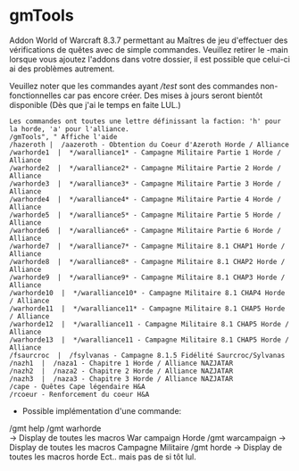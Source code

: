 # gmTools

Addon World of Warcraft 8.3.7 permettant au Maîtres de jeu d'effectuer des vérifications de quêtes avec de simple commandes.
Veuillez retirer le -main lorsque vous ajoutez l'addons dans votre dossier, il est possible que celui-ci ai des problèmes autrement.

Veuillez noter que les commandes ayant */test* sont des commandes non-fonctionnelles car pas encore créer.
Des mises à jours seront bientôt disponible (Dès que j'ai le temps en faite LUL.)


	Les commandes ont toutes une lettre définissant la faction: 'h' pour la horde, 'a' pour l'alliance.
	/gmTools", " Affiche l'aide
	/hazeroth |  /aazeroth - Obtention du Coeur d'Azeroth Horde / Alliance
	/warhorde1  |  */waralliance1* - Campagne Militaire Partie 1 Horde / Alliance
	/warhorde2  |  */waralliance2* - Campagne Militaire Partie 2 Horde / Alliance
	/warhorde3  |  */waralliance3* - Campagne Militaire Partie 3 Horde / Alliance
	/warhorde4  |  */waralliance4* - Campagne Militaire Partie 4 Horde / Alliance
	/warhorde5  |  */waralliance5* - Campagne Militaire Partie 5 Horde / Alliance
	/warhorde6  |  */waralliance6* - Campagne Militaire Partie 6 Horde / Alliance
	/warhorde7  |  */waralliance7* - Campagne Militaire 8.1 CHAP1 Horde / Alliance
	/warhorde8  |  */waralliance8* - Campagne Militaire 8.1 CHAP2 Horde / Alliance
	/warhorde9  |  */waralliance9* - Campagne Militaire 8.1 CHAP3 Horde / Alliance
	/warhorde10  |  */waralliance10* - Campagne Militaire 8.1 CHAP4 Horde / Alliance
	/warhorde11  |  */waralliance11* - Campagne Militaire 8.1 CHAP5 Horde / Alliance
	/warhorde12  |  */waralliance11 - Campagne Militaire 8.1 CHAP5 Horde / Alliance
	/warhorde13  |  */waralliance11 - Campagne Militaire 8.1 CHAP5 Horde / Alliance
	/fsaurcroc  |  /fsylvanas - Campagne 8.1.5 Fidélité Saurcroc/Sylvanas
	/nazh1  |  /naza1 - Chapitre 1 Horde / Alliance NAZJATAR
	/nazh2  |  /naza2 - Chapitre 2 Horde / Alliance NAZJATAR
	/nazh3  |  /naza3 - Chapitre 3 Horde / Alliance NAZJATAR
	/cape - Quêtes Cape légendaire H&A
	/rcoeur - Renforcement du coeur H&A


- Possible implémentation d'une commande:

/gmt help
/gmt warhorde	
	-> Display de toutes les macros War campaign Horde
/gmt warcampaign
	-> Display de toutes les macros Campagne Militaire
/gmt horde
	-> Display de toutes les macros horde
Ect.. mais pas de si tôt lul.

